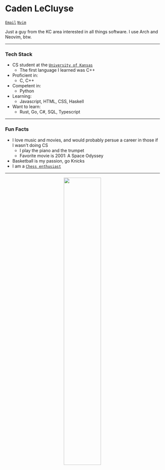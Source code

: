 # Caden LeCluyse

[`Email`](mailto:lecluyse20@gmail.com 'Send an email')
[`Nvim`](https://github.com/lecluyse2000/nvim)

Just a guy from the KC area interested in all things software. I use Arch and Neovim, btw.   

------------------------------------------------

### Tech Stack    

* CS student at the [`University of Kansas`](https://ku.edu/)    
  * The first language I learned was C++
* Proficient in:
  * C, C++
* Competent in:
  * Python
* Learning:    
  * Javascript, HTML, CSS, Haskell
* Want to learn:
  * Rust, Go, C#, SQL, Typescript    

------------------------------------------------
### Fun Facts   

* I love music and movies, and would probably persue a career in those if I wasn't doing CS    
  * I play the piano and the trumpet
  * Favorite movie is 2001: A Space Odyssey
* Basketball is my passion, go Knicks    
* I am a [`Chess enthusiast`](https://www.chess.com/member/cadenlecluyse)    

-------------------------------------------------

<p align="center">
  <img width="49%" align="center" src="https://github-readme-stats.vercel.app/api/top-langs/?username=lecluyse2000&langs_count=14&layout=compact&theme=gruvbox" />
</p>
